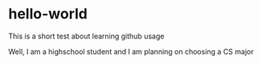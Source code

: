 # hello-world
This is a short test about learning github usage

Well, I am a highschool student and I am planning on choosing a CS major
